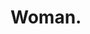 ---
id: piece
title: Woman.
source: woman.jpg
materials: "Watercolor on heavy #100 white paper"
tags:
    - watercolor
    - portrait
---